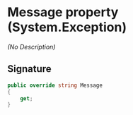 # Message property (System.Exception)
_(No Description)_

## Signature
```csharp
public override string Message
{
    get;
}
```
